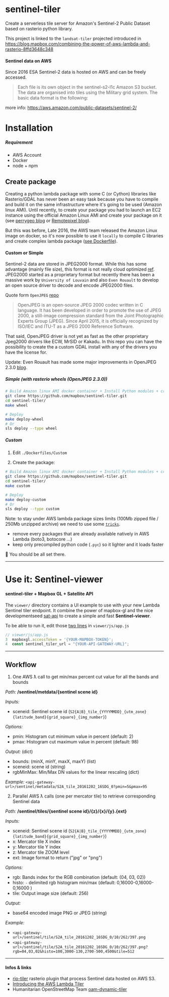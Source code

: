 # sentinel-tiler
Create a serverless tile server for Amazon's Sentinel-2 Public Dataset based on rasterio python library.

This project is linked to the `landsat-tiler` projected introduced in https://blog.mapbox.com/combining-the-power-of-aws-lambda-and-rasterio-8ffd3648c348

#### Sentinel data on AWS

Since 2016 ESA Sentinel-2 data is hosted on AWS and can be freely accessed.

> Each file is its own object in the sentinel-s2-l1c Amazon S3 bucket. The data are organised into tiles using the Military grid system. The basic data format is the following:

more info: https://aws.amazon.com/public-datasets/sentinel-2/

# Installation

##### Requirement
  - AWS Account
  - Docker
  - node + npm


## Create package

Creating a python lambda package with some C (or Cython) libraries like Rasterio/GDAL has never been an easy task because you have to compile and build it on the same infrastructure where it's going to be used (Amazon linux AMI). Until recently, to create your package you had to launch an EC2 instance using the official Amazon Linux AMI and create your package on it (see [perrygeo blog](http://www.perrygeo.com/running-python-with-compiled-code-on-aws-lambda.html) or [Remotepixel blog](https://remotepixel.ca/blog/landsat8-ndvi-20160212.html)).

But this was before, Late 2016, the AWS team released the Amazon Linux image on docker, so it's now possible to use it `locally` to compile C libraries and create complex lambda package ([see Dockerfile](https://github.com/mapbox/sentinel-tiler/blob/master/Dockerfiles/Simple)).

#### Custom or Simple
Sentinel-2 data are stored in JPEG2000 format. While this has some advantage (mainly file size), this format is not really cloud optimized [ref](https://trac.osgeo.org/gdal/wiki/CloudOptimizedGeoTIFF). JPEG2000 started as a proprietary format but recently there has been a massive work by `University of Louvain` and also `Even Rouault` to develop an open source driver to decode and encode JPEG2000 files.

Quote form `OpenJPEG` [repo](https://github.com/uclouvain/openjpeg)
>OpenJPEG is an open-source JPEG 2000 codec written in C language. It has been developed in order to promote the use of JPEG 2000, a still-image compression standard from the Joint Photographic Experts Group (JPEG). Since April 2015, it is officially recognized by ISO/IEC and ITU-T as a JPEG 2000 Reference Software.

That said, OpenJPEG driver is not yet as fast as the other proprietary Jpeg2000 drivers like ECW, MrSID or Kakadu. In this repo you can have the possibility to create the a custom GDAL install with any of the drivers you have the license for.

Update: Even Rouault has made some major improvements in OpenJPEG 2.3.0 [blog](https://erouault.blogspot.ca/2017/10/optimizing-jpeg2000-decoding.html).

##### Simple (with rasterio wheels (OpenJPEG 2.3.0))

```bash
# Build Amazon linux AMI docker container + Install Python modules + create package
git clone https://github.com/mapbox/sentinel-tiler.git
cd sentinel-tiler/
make wheel
```
```bash
# Deploy
make deploy-wheel
# Or
sls deploy --type wheel
```

##### Custom

1. Edit `./Dockerfiles/Custom`

2. Create the package:

```bash
# Build Amazon linux AMI docker container + Install Python modules + create package
git clone https://github.com/mapbox/sentinel-tiler.git
cd sentinel-tiler/
make custom
```

```bash
# Deploy
make deploy-custom
# Or
sls deploy --type custom
```

Note: to stay under AWS lambda package sizes limits (100Mb zipped file / 250Mb unzipped archive) we need to use some [`tricks`](https://github.com/mapbox/landsat-tiler/blob/e4eebb512f51c55d95607daa483a14d2091fa0a1/Dockerfile#L30).
- remove every packages that are already available natively in AWS Lambda (boto3, botocore ...)
- keep only precompiled python code (`.pyc`) so it lighter and it loads faster

:tada: You should be all set there.

---
# Use it: Sentinel-viewer

#### sentinel-tiler + Mapbox GL + Satellite API

The `viewer/` directory contains a UI example to use with your new Lambda Sentinel tiler endpoint. It combine the power of mapbox-gl and the nice developmentseed [sat-api](https://github.com/sat-utils/sat-api) to create a simple and fast **Sentinel-viewer**.


To be able to run it, edit those [two lines](https://github.com/mapbox/sentinel-tiler/blob/master/viewer/js/app.js#L3-L4) in `viewer/js/app.js`
```js
// viewer/js/app.js
3  mapboxgl.accessToken = '{YOUR-MAPBOX-TOKEN}';
4  const sentinel_tiler_url = "{YOUR-API-GATEWAY-URL}";
```

---
## Workflow

1. One AWS ƛ call to get min/max percent cut value for all the bands and bounds

  *Path:* **/sentinel/metdata/{sentinel scene id}**

  *Inputs:*

  - sceneid: Sentinel scene id (`S2{A|B}_tile_{YYYYMMDD}_{utm_zone}{latitude_band}{grid_square}_{img_number}`)

  *Options:*

  - pmin: Histogram cut minimum value in percent (default: 2)  
  - pmax: Histogram cut maximum value in percent (default: 98)  

  *Output:* (dict)

  - bounds: (minX, minY, maxX, maxY) (list)
  - sceneid: scene id (string)
  - rgbMinMax: Min/Max DN values for the linear rescaling (dict)

  *Example:* `<api-gateway-url>/sentinel/metadata/S2A_tile_20161202_16SDG_0?pmin=5&pmax=95`

2. Parallel AWS ƛ calls (one per mercator tile) to retrieve corresponding Sentinel data

  *Path:* **/sentinel/tiles/{sentinel scene id}/{z}/{x}/{y}.{ext}**

  *Inputs:*

  - sceneid: Sentinel scene id (`S2{A|B}_tile_{YYYYMMDD}_{utm_zone}{latitude_band}{grid_square}_{img_number}`)
  - x: Mercator tile X index
  - y: Mercator tile Y index
  - z: Mercator tile ZOOM level
  - ext: Image format to return ("jpg" or "png")

  *Options:*

  - rgb: Bands index for the RGB combination (default: (04, 03, 02))
  - histo: `-` delimited rgb histogram min/max (default: 0,16000-0,16000-0,16000 )
  - tile: Output image size (default: 256)

  *Output:*

  - base64 encoded image PNG or JPEG (string)

  *Example:*
  - `<api-gateway-url>/sentinel/tile/S2A_tile_20161202_16SDG_0/10/262/397.png`
  - `<api-gateway-url>/sentinel/tile/S2A_tile_20161202_16SDG_0/10/262/397.png?rgb=04,03,02&histo=100,3000-130,2700-500,4500&tile=512`


---

#### Infos & links
- [rio-tiler](https://github.com/mapbox/rio-tiler) rasterio plugin that process Sentinel data hosted on AWS S3.
- [Introducing the AWS Lambda Tiler](https://hi.stamen.com/stamen-aws-lambda-tiler-blog-post-76fc1138a145)
- Humanitarian OpenStreetMap Team [oam-dynamic-tiler](https://github.com/hotosm/oam-dynamic-tiler)
